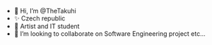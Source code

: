 - 👋 Hi, I’m @TheTakuhi
- ✨ Czech republic
- 🌱 Artist and IT student
- 💞️ I’m looking to collaborate on Software Engineering project etc...

<!---
TheTakuhi/TheTakuhi is a ✨ special ✨ repository because its `README.md` (this file) appears on your GitHub profile.
You can click the Preview link to take a look at your changes.
--->
